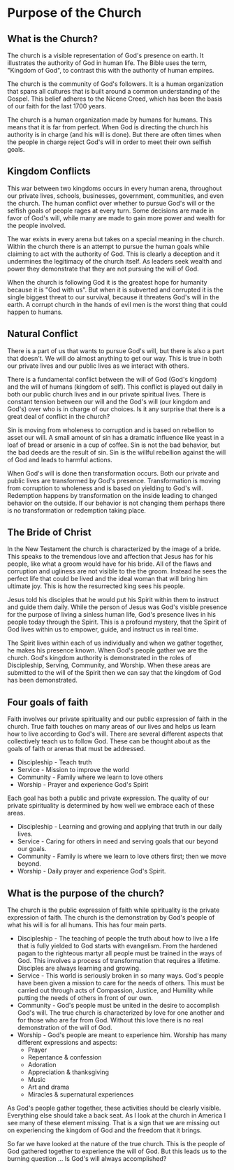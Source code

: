 # Purpose of the Church

## What is the Church?

The church is a visible representation of God's presence on earth.  It
illustrates the authority of God in human life.  The Bible uses the term,
"Kingdom of God", to contrast this with the authority of human empires.   

The church is the community of God's followers.  It is a human organization that
spans all cultures that is built around a common understanding of the Gospel. 
This belief adheres to the  Nicene Creed, which has been the basis of our faith
for the last 1700 years.

The church is a human organization made by humans for humans.  This means that
it is far from perfect. When God is directing the church his authority is in
charge (and his will is done).  But there are often times when the people in
charge reject God's will in order to meet their own selfish goals.

## Kingdom Conflicts

This war between two kingdoms occurs in every human arena, throughout our
private lives, schools, businesses, government, communities, and even the
church.   The human conflict over whether to pursue God's will or the selfish
goals of people rages at every turn. Some decisions are made in favor of God's
will, while many are made to gain more power and wealth for the people involved.
 
The war exists in every arena but takes on a special meaning in the church. 
Within the church there is an attempt to pursue the human goals while claiming
to act with the authority of God.   This is clearly a deception and it
undermines the legitimacy of the church itself. As leaders seek wealth and power
they demonstrate that they are not pursuing the will of God.

When the church is following God it is the greatest hope for humanity because it
is "God with us". But when it is subverted and corrupted it is the single
biggest threat to our survival, because it threatens God's will in the earth.  A
corrupt church in the hands of evil men is the worst thing that could happen to
humans.


## Natural Conflict

There is a part of us that wants to pursue God's will, but there is also a part
that doesn't.  We will do almost anything to get our way. This is true in both
our private lives and our public lives as we interact with others.

There is a fundamental conflict between the will of God (God's kingdom) and the
will of humans (kingdom of self).  This conflict is played out daily in both our
public church lives and in our private spiritual lives. There is constant
tension between our will and the God's will (our kingdom and God's) over who is
in charge of our choices.  Is it any surprise that there is a great deal of
conflict in the church?

Sin is moving from wholeness to corruption and is based on rebellion to asset
our will.  A small amount of sin has a dramatic influence like yeast in a loaf
of bread or arsenic in a cup of coffee.  Sin is not the bad behavior, but the
bad deeds are the result of sin.   Sin is the willful rebellion against the will
of God and leads to harmful actions.

When God's will is done then transformation occurs.  Both our private and public
lives are transformed by God's presence. Transformation is moving from
corruption to wholeness and is based on yielding to God's will.  Redemption
happens by transformation on the inside leading to changed behavior on the
outside.  If our behavior is not changing them perhaps there is no
transformation or redemption taking place. 


## The Bride of Christ

In the New Testament the church is characterized by the image of a bride.   This
speaks to the tremendous love and affection that Jesus has for his people, like
what a groom would have for his bride.   All of the flaws and corruption and
ugliness are not visible to the the groom.  Instead he sees the perfect life
that could be lived and the ideal woman that will bring him ultimate joy.  This
is how the resurrected king sees his people.

Jesus told his disciples that he would put his Spirit within them to instruct
and guide them daily.  While the person of Jesus was God's visible presence for
the purpose of living a sinless human life, God's presence lives in his people
today through the Spirit.  This is a profound mystery, that the Spirit of God
lives within us to empower, guide, and instruct us in real time.

The Spirit lives within each of us individually and when we gather together, he
makes his presence known.   When God's people gather we are the church.  God's
kingdom authority is demonstrated in the roles of Discipleship, Serving,
Community, and Worship.  When these areas are submitted to the will of the
Spirit then we can say that the kingdom of God has been demonstrated.


## Four goals of faith

Faith involves our private spirituality and our public expression of faith in
the church.  True faith touches on many areas of our lives and helps us learn
how to live according to God's will.  There are several different aspects that
collectively teach us to follow God.  These can be thought about as the goals of
faith or arenas that must be addressed.

- Discipleship - Teach truth
- Service - Mission to improve the world
- Community - Family  where we learn to love others
- Worship - Prayer and experience God's Spirit

Each goal has both a public and private expression.  The quality of our private
spirituality is determined by how well we embrace each of these areas.

- Discipleship - Learning and growing and applying that truth in our daily lives.
- Service - Caring for others in need and serving goals that our beyond our goals.
- Community - Family  is where we learn to love others first; then we move beyond.
- Worship - Daily prayer and experience God's Spirit.


## What is the purpose of the church?

The church is the public expression of faith while spirituality is the private
expression of faith. The church is the demonstration by God's people of what his
will is for all humans.   This has four main parts.

- Discipleship - The teaching of people the truth about how to live a life that 
is fully yielded to God starts with evangelism.   From the hardened pagan to the 
righteous martyr all people must be trained in the ways of God.  This involves a 
process of transformation that requires a lifetime.  Disciples are always 
learning and growing.
- Service - This world is seriously broken in so many ways.  God's people have 
been given a mission to care for the needs of others. This must be carried out 
through acts of Compassion, Justice, and Humility while putting the needs of 
others in front of our own.
- Community - God's people must be united in the desire to accomplish God's 
will. The true church is characterized by love for one another and for those 
who are far from God. Without this love there is no real demonstration of the 
will of God.
- Worship - God's people are meant to experience him.  Worship has many 
different expressions and aspects:
    - Prayer
    - Repentance & confession
    - Adoration
    - Appreciation & thanksgiving
    - Music
    - Art and drama
    - Miracles & supernatural experiences

As God's people gather together, these activities should be clearly visible.  
Everything else should take a back seat.  As I look at the church in America I
see many of these element missing. That is a sign that we are missing out on
experiencing the kingdom of God and the freedom that it brings.

So far we have looked at the nature of the true church.    This is the people of
God gathered together to experience the will of God.   But this leads us to the
burning question ... Is God's will always accomplished?

